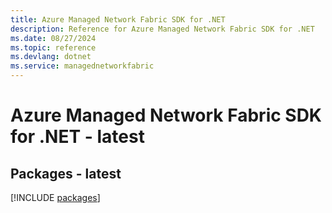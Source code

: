 ```yaml
---
title: Azure Managed Network Fabric SDK for .NET
description: Reference for Azure Managed Network Fabric SDK for .NET
ms.date: 08/27/2024
ms.topic: reference
ms.devlang: dotnet
ms.service: managednetworkfabric
---
```

# Azure Managed Network Fabric SDK for .NET - latest
## Packages - latest
[!INCLUDE [packages](managed-network-fabric-index.md)]